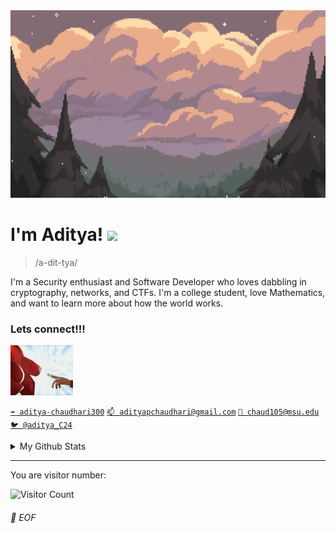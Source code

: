 <img src="assets/forest_banner.gif"  width="100%" height="300">

# I'm Aditya! <img src = "https://raw.githubusercontent.com/MartinHeinz/MartinHeinz/master/wave.gif" width = 30px>

> /a-dit-tya/

I'm a Security enthusiast and Software Developer who loves dabbling in cryptography, networks, and CTFs. I'm a college student, love Mathematics, and want to learn more about how the world works.

### Lets connect!!!
<img src="assets/connection.gif" width=100 height=80>

[`➡️ aditya-chaudhari300`](https://www.linkedin.com/in/aditya-chaudhari300/)
[`📫 adityapchaudhari@gmail.com`](mailto:adityapchaudhari@gmail.com)
[`📧 chaud105@msu.edu`](mailto:chaud105@msu.edu)
[`🐦 @aditya_C24`](https://twitter.com/aditya_C24)

<details>

<summary>My Github Stats</summary>

![AdityaC4's github stats](https://github-readme-stats.vercel.app/api?username=AdityaC4&theme=github_dark_dimmed&show_icons=true)
</details>

---
You are visitor number:

![Visitor Count](https://profile-counter.glitch.me/AdityaC4/count.svg)

###### 💾 EOF
